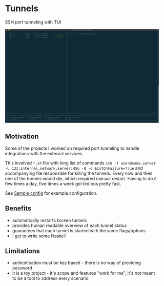 # Tunnels
SSH port tunneling with TUI

![ScreenShot](screen1.png)


## Motivation
Some of the projects I worked on required port tunneling to handle integrations with the external services.

This involved `*.sh` file with long list of commands
`ssh -f user@some.server -L 123:internal.network.server:456 -N -o ExitOnFailure=True`
and accompanying file responsible for killing the tunnels.
Every now and then one of the tunnels would die, which required manual restart. Having to do it few times a day, five times a week got tedious pretty fast.

See [Sample config](sample_config.yml) for example configuration.


## Benefits
- automatically restarts broken tunnels
- provides human readable overview of each tunnel status
- guarantees that each tunnel is started with the same flags/options
- I get to write some Haskell

## Limitations
- authentication must be key based - there is no way of providing password
- it is a toy project - it's scope and features "work for me", it's not meant to be a tool to address every scenario